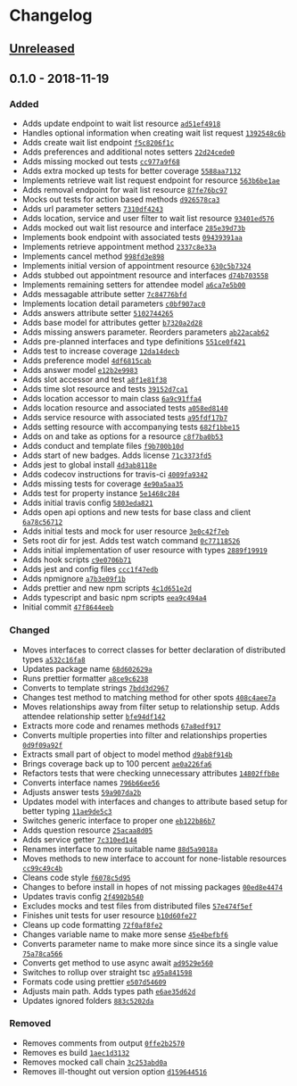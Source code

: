# Changelog

## [Unreleased]

## 0.1.0 - 2018-11-19

### Added
- Adds update endpoint to wait list resource [`ad51ef4918`](https://github.com/coconutcalendar/coconut-open-api-js/commit/ad51ef4918) 
- Handles optional information when creating wait list request [`1392548c6b`](https://github.com/coconutcalendar/coconut-open-api-js/commit/1392548c6b) 
- Adds create wait list endpoint [`f5c8206f1c`](https://github.com/coconutcalendar/coconut-open-api-js/commit/f5c8206f1c) 
- Adds preferences and additional notes setters [`22d24cede0`](https://github.com/coconutcalendar/coconut-open-api-js/commit/22d24cede0) 
- Adds missing mocked out tests [`cc977a9f68`](https://github.com/coconutcalendar/coconut-open-api-js/commit/cc977a9f68) 
- Adds extra mocked up tests for better coverage [`5588aa7132`](https://github.com/coconutcalendar/coconut-open-api-js/commit/5588aa7132) 
- Implements retrieve wait list request endpoint for resource [`563b6be1ae`](https://github.com/coconutcalendar/coconut-open-api-js/commit/563b6be1ae) 
- Adds removal endpoint for wait list resource [`87fe76bc97`](https://github.com/coconutcalendar/coconut-open-api-js/commit/87fe76bc97) 
- Mocks out tests for action based methods [`d926578ca3`](https://github.com/coconutcalendar/coconut-open-api-js/commit/d926578ca3) 
- Adds url parameter setters [`7310df4243`](https://github.com/coconutcalendar/coconut-open-api-js/commit/7310df4243) 
- Adds location, service and user filter to wait list resource [`93401ed576`](https://github.com/coconutcalendar/coconut-open-api-js/commit/93401ed576) 
- Adds mocked out wait list resource and interface [`285e39d73b`](https://github.com/coconutcalendar/coconut-open-api-js/commit/285e39d73b) 
- Implements book endpoint with associated tests [`09439391aa`](https://github.com/coconutcalendar/coconut-open-api-js/commit/09439391aa) 
- Implements retrieve appointment method [`2337c8e33a`](https://github.com/coconutcalendar/coconut-open-api-js/commit/2337c8e33a) 
- Implements cancel method [`998fd3e898`](https://github.com/coconutcalendar/coconut-open-api-js/commit/998fd3e898) 
- Implements initial version of appointment resource [`630c5b7324`](https://github.com/coconutcalendar/coconut-open-api-js/commit/630c5b7324) 
- Adds stubbed out appointment resource and interfaces [`d74b703558`](https://github.com/coconutcalendar/coconut-open-api-js/commit/d74b703558) 
- Implements remaining setters for attendee model [`a6ca7e5b00`](https://github.com/coconutcalendar/coconut-open-api-js/commit/a6ca7e5b00) 
- Adds messagable attribute setter [`7c84776bfd`](https://github.com/coconutcalendar/coconut-open-api-js/commit/7c84776bfd) 
- Implements location detail parameters [`c0bf907ac0`](https://github.com/coconutcalendar/coconut-open-api-js/commit/c0bf907ac0) 
- Adds answers attribute setter [`5102744265`](https://github.com/coconutcalendar/coconut-open-api-js/commit/5102744265) 
- Adds base model for attributes getter [`b7320a2d28`](https://github.com/coconutcalendar/coconut-open-api-js/commit/b7320a2d28) 
- Adds missing answers parameter. Reorders parameters [`ab22acab62`](https://github.com/coconutcalendar/coconut-open-api-js/commit/ab22acab62) 
- Adds pre-planned interfaces and type definitions [`551ce0f421`](https://github.com/coconutcalendar/coconut-open-api-js/commit/551ce0f421) 
- Adds test to increase coverage [`12da14decb`](https://github.com/coconutcalendar/coconut-open-api-js/commit/12da14decb) 
- Adds preference model [`4df6815cab`](https://github.com/coconutcalendar/coconut-open-api-js/commit/4df6815cab) 
- Adds answer model [`e12b2e9983`](https://github.com/coconutcalendar/coconut-open-api-js/commit/e12b2e9983) 
- Adds slot accessor and test [`a8f1e81f38`](https://github.com/coconutcalendar/coconut-open-api-js/commit/a8f1e81f38) 
- Adds time slot resource and tests [`39152d7ca1`](https://github.com/coconutcalendar/coconut-open-api-js/commit/39152d7ca1) 
- Adds location accessor to main class [`6a9c91ffa4`](https://github.com/coconutcalendar/coconut-open-api-js/commit/6a9c91ffa4) 
- Adds location resource and associated tests [`a058ed8140`](https://github.com/coconutcalendar/coconut-open-api-js/commit/a058ed8140) 
- Adds service resource with associated tests [`a95fdf17b7`](https://github.com/coconutcalendar/coconut-open-api-js/commit/a95fdf17b7) 
- Adds setting resource with accompanying tests [`682f1bbe15`](https://github.com/coconutcalendar/coconut-open-api-js/commit/682f1bbe15) 
- Adds on and take as options for a resource [`c8f7ba0b53`](https://github.com/coconutcalendar/coconut-open-api-js/commit/c8f7ba0b53) 
- Adds conduct and template files [`f9b700b10d`](https://github.com/coconutcalendar/coconut-open-api-js/commit/f9b700b10d) 
- Adds start of new badges. Adds license [`71c3373fd5`](https://github.com/coconutcalendar/coconut-open-api-js/commit/71c3373fd5) 
- Adds jest to global install [`4d3ab8118e`](https://github.com/coconutcalendar/coconut-open-api-js/commit/4d3ab8118e) 
- Adds codecov instructions for travis-ci [`4009fa9342`](https://github.com/coconutcalendar/coconut-open-api-js/commit/4009fa9342) 
- Adds missing tests for coverage [`4e90a5aa35`](https://github.com/coconutcalendar/coconut-open-api-js/commit/4e90a5aa35) 
- Adds test for property instance [`5e1468c284`](https://github.com/coconutcalendar/coconut-open-api-js/commit/5e1468c284) 
- Adds initial travis config [`5803eda821`](https://github.com/coconutcalendar/coconut-open-api-js/commit/5803eda821) 
- Adds open api options and new tests for base class and client [`6a78c56712`](https://github.com/coconutcalendar/coconut-open-api-js/commit/6a78c56712) 
- Adds initial tests and mock for user resource [`3e0c42f7eb`](https://github.com/coconutcalendar/coconut-open-api-js/commit/3e0c42f7eb) 
- Sets root dir for jest. Adds test watch command [`0c77118526`](https://github.com/coconutcalendar/coconut-open-api-js/commit/0c77118526) 
- Adds initial implementation of user resource with types [`2889f19919`](https://github.com/coconutcalendar/coconut-open-api-js/commit/2889f19919) 
- Adds hook scripts [`c9e0706b71`](https://github.com/coconutcalendar/coconut-open-api-js/commit/c9e0706b71) 
- Adds jest and config files [`ccc1f47edb`](https://github.com/coconutcalendar/coconut-open-api-js/commit/ccc1f47edb) 
- Adds npmignore [`a7b3e09f1b`](https://github.com/coconutcalendar/coconut-open-api-js/commit/a7b3e09f1b) 
- Adds prettier and new npm scripts [`4c1d651e2d`](https://github.com/coconutcalendar/coconut-open-api-js/commit/4c1d651e2d) 
- Adds typescript and basic npm scripts [`eea9c494a4`](https://github.com/coconutcalendar/coconut-open-api-js/commit/eea9c494a4) 
- Initial commit [`47f8644eeb`](https://github.com/coconutcalendar/coconut-open-api-js/commit/47f8644eeb) 

### Changed
- Moves interfaces to correct classes for better declaration of distributed types [`a532c16fa8`](https://github.com/coconutcalendar/coconut-open-api-js/commit/a532c16fa8)
- Updates package name [`68d602629a`](https://github.com/coconutcalendar/coconut-open-api-js/commit/68d602629a) 
- Runs prettier formatter [`a8ce9c6238`](https://github.com/coconutcalendar/coconut-open-api-js/commit/a8ce9c6238) 
- Converts to template strings [`7bdd3d2967`](https://github.com/coconutcalendar/coconut-open-api-js/commit/7bdd3d2967) 
- Changes test method to matching method for other spots [`408c4aee7a`](https://github.com/coconutcalendar/coconut-open-api-js/commit/408c4aee7a) 
- Moves relationships away from filter setup to relationship setup. Adds attendee relationship setter [`bfe94df142`](https://github.com/coconutcalendar/coconut-open-api-js/commit/bfe94df142) 
- Extracts more code and renames methods [`67a8edf917`](https://github.com/coconutcalendar/coconut-open-api-js/commit/67a8edf917) 
- Converts multiple properties into filter and relationships properties [`0d9f09a92f`](https://github.com/coconutcalendar/coconut-open-api-js/commit/0d9f09a92f) 
- Extracts small part of object to model method [`d9ab8f914b`](https://github.com/coconutcalendar/coconut-open-api-js/commit/d9ab8f914b) 
- Brings coverage back up to 100 percent [`ae0a226fa6`](https://github.com/coconutcalendar/coconut-open-api-js/commit/ae0a226fa6) 
- Refactors tests that were checking unnecessary attributes [`14802ffb8e`](https://github.com/coconutcalendar/coconut-open-api-js/commit/14802ffb8e) 
- Converts interface names [`796b66ee56`](https://github.com/coconutcalendar/coconut-open-api-js/commit/796b66ee56) 
- Adjusts answer tests [`59a907da2b`](https://github.com/coconutcalendar/coconut-open-api-js/commit/59a907da2b) 
- Updates model with interfaces and changes to attribute based setup for better typing [`11ae9de5c3`](https://github.com/coconutcalendar/coconut-open-api-js/commit/11ae9de5c3) 
- Switches generic interface to proper one [`eb122b86b7`](https://github.com/coconutcalendar/coconut-open-api-js/commit/eb122b86b7) 
- Adds question resource [`25acaa8d05`](https://github.com/coconutcalendar/coconut-open-api-js/commit/25acaa8d05) 
- Adds service getter [`7c310ed144`](https://github.com/coconutcalendar/coconut-open-api-js/commit/7c310ed144) 
- Renames interface to more suitable name [`88d5a9018a`](https://github.com/coconutcalendar/coconut-open-api-js/commit/88d5a9018a) 
- Moves methods to new interface to account for none-listable resources [`cc99c49c4b`](https://github.com/coconutcalendar/coconut-open-api-js/commit/cc99c49c4b) 
- Cleans code style [`f6078c5d95`](https://github.com/coconutcalendar/coconut-open-api-js/commit/f6078c5d95) 
- Changes to before install in hopes of not missing packages [`00ed8e4474`](https://github.com/coconutcalendar/coconut-open-api-js/commit/00ed8e4474) 
- Updates travis config [`2f4902b540`](https://github.com/coconutcalendar/coconut-open-api-js/commit/2f4902b540) 
- Excludes mocks and test files from distributed files [`57e474f5ef`](https://github.com/coconutcalendar/coconut-open-api-js/commit/57e474f5ef) 
- Finishes unit tests for user resource [`b10d60fe27`](https://github.com/coconutcalendar/coconut-open-api-js/commit/b10d60fe27) 
- Cleans up code formatting [`72f0af8fe2`](https://github.com/coconutcalendar/coconut-open-api-js/commit/72f0af8fe2) 
- Changes variable name to make more sense [`45e4befbf6`](https://github.com/coconutcalendar/coconut-open-api-js/commit/45e4befbf6) 
- Converts parameter name to make more since since its a single value [`75a78ca566`](https://github.com/coconutcalendar/coconut-open-api-js/commit/75a78ca566) 
- Converts get method to use async await [`ad9529e560`](https://github.com/coconutcalendar/coconut-open-api-js/commit/ad9529e560) 
- Switches to rollup over straight tsc [`a95a841598`](https://github.com/coconutcalendar/coconut-open-api-js/commit/a95a841598) 
- Formats code using prettier [`e507d54609`](https://github.com/coconutcalendar/coconut-open-api-js/commit/e507d54609) 
- Adjusts main path. Adds types path [`e6ae35d62d`](https://github.com/coconutcalendar/coconut-open-api-js/commit/e6ae35d62d) 
- Updates ignored folders [`883c5202da`](https://github.com/coconutcalendar/coconut-open-api-js/commit/883c5202da) 

### Removed
- Removes comments from output [`0ffe2b2570`](https://github.com/coconutcalendar/coconut-open-api-js/commit/0ffe2b2570)
- Removes es build [`1aec1d3132`](https://github.com/coconutcalendar/coconut-open-api-js/commit/1aec1d3132) 
- Removes mocked call chain [`3c253abd0a`](https://github.com/coconutcalendar/coconut-open-api-js/commit/3c253abd0a) 
- Removes ill-thought out version option [`d159644516`](https://github.com/coconutcalendar/coconut-open-api-js/commit/d159644516) 

[Unreleased]: https://github.com/coconutcalendar/coconut-open-api-js/compare/v0.1.0...HEAD
